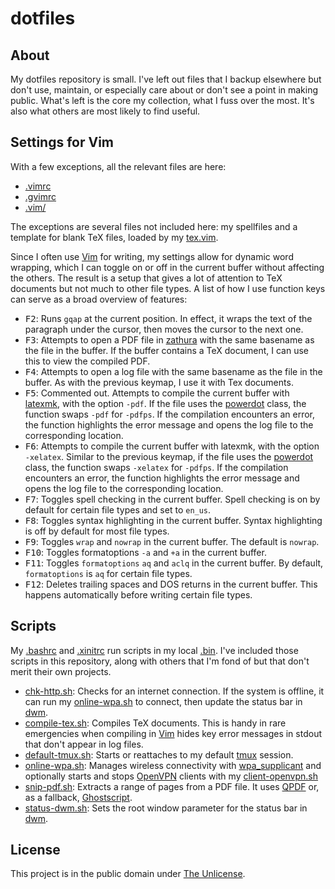 # dotfiles

## About

My dotfiles repository is small. I've left out files that I backup
elsewhere but don't use, maintain, or especially care about or don't
see a point in making public. What's left is the core my collection,
what I fuss over the most. It's also what others are most likely to
find useful.

## Settings for Vim

With a few exceptions, all the relevant files are here:

* [.vimrc](https://github.com/brianchase/dotfiles/blob/master/.vimrc ".vimrc")
* [.gvimrc](https://github.com/brianchase/dotfiles/blob/master/.gvimrc ".gvimrc")
* [.vim/](https://github.com/brianchase/dotfiles/tree/master/.vim ".vim")

The exceptions are several files not included here: my spellfiles and
a template for blank TeX files, loaded by my
[tex.vim](https://github.com/brianchase/dotfiles/blob/master/.vim/ftplugin/tex.vim
"tex.vim").

Since I often use [Vim](https://www.vim.org "Vim") for writing, my
settings allow for dynamic word wrapping, which I can toggle on or off
in the current buffer without affecting the others. The result is a
setup that gives a lot of attention to TeX documents but not much to
other file types. A list of how I use function keys can serve as a
broad overview of features:

* <kbd>F2</kbd>: Runs `gqap` at the current position. In effect, it
wraps the text of the paragraph under the cursor, then moves the
cursor to the next one.
* <kbd>F3</kbd>: Attempts to open a PDF file in
[zathura](https://pwmt.org/projects/zathura "zathura") with the same
basename as the file in the buffer. If the buffer contains a TeX
document, I can use this to view the compiled PDF.
* <kbd>F4</kbd>: Attempts to open a log file with the same basename
as the file in the buffer. As with the previous keymap, I use it with
Tex documents.
* <kbd>F5</kbd>: Commented out. Attempts to compile the
current buffer with [latexmk](https://ctan.org/pkg/latexmk?lang=en
"latexmk"), with the option `-pdf`. If the file uses the
[powerdot](https://ctan.org/pkg/powerdot "powerdot") class, the
function swaps `-pdf` for `-pdfps`. If the compilation encounters an
error, the function highlights the error message and opens the log
file to the corresponding location.
* <kbd>F6</kbd>: Attempts to compile the current buffer with latexmk,
with the option `-xelatex`. Similar to the previous keymap, if the
file uses the [powerdot](https://ctan.org/pkg/powerdot "powerdot")
class, the function swaps `-xelatex` for `-pdfps`. If the compilation
encounters an error, the function highlights the error message and
opens the log file to the corresponding location.
* <kbd>F7</kbd>: Toggles spell checking in the current buffer. Spell
checking is on by default for certain file types and set to `en_us`.
* <kbd>F8</kbd>: Toggles syntax highlighting in the current buffer.
Syntax highlighting is off by default for most file types.
* <kbd>F9</kbd>: Toggles `wrap` and `nowrap` in the current buffer.
The default is `nowrap`.
* <kbd>F10</kbd>: Toggles formatoptions `-a` and `+a` in the current buffer.
* <kbd>F11</kbd>: Toggles `formatoptions` `aq` and `aclq` in the
current buffer. By default, `formatoptions` is `aq` for certain file
types.
* <kbd>F12</kbd>: Deletes trailing spaces and DOS returns in the
current buffer. This happens automatically before writing certain file
types.

## Scripts

My
[.bashrc](https://github.com/brianchase/dotfiles/blob/master/.bashrc
".bashrc") and
[.xinitrc](https://github.com/brianchase/dotfiles/blob/master/.xinitrc
".xinitrc") run scripts in my local
[.bin](https://github.com/brianchase/dotfiles/.bin ".bin"). I've
included those scripts in this repository, along with others that I'm
fond of but that don't merit their own projects.

* [chk-http.sh](https://github.com/brianchase/dotfiles/blob/master/.bin/chk-http.sh
 "chk-http.sh"): Checks for an internet connection. If the system is
offline, it can run my
[online-wpa.sh](https://github.com/brianchase/dotfiles/blob/master/.bin/online-wpa.sh
"online-wpa.sh") to connect, then update the status bar in
[dwm](http://dwm.suckless.org "dwm").
* [compile-tex.sh](https://github.com/brianchase/dotfiles/blob/master/.bin/compile-tex.sh
"compile-tex.sh"): Compiles TeX documents. This is handy in rare
emergencies when compiling in [Vim](https://www.vim.org "Vim") hides
key error messages in stdout that don't appear in log files.
* [default-tmux.sh](https://github.com/brianchase/dotfiles/blob/master/.bin/default-tmux.sh
"default-tmux.sh"): Starts or reattaches to my default
[tmux](https://github.com/tmux/tmux/wiki "tmux") session.
* [online-wpa.sh](https://github.com/brianchase/dotfiles/blob/master/.bin/online-wpa.sh
"online-wpa.sh"): Manages wireless connectivity with
[wpa_supplicant](https://w1.fi/wpa_supplicant "wpa_supplicant") and
optionally starts and stops [OpenVPN](https://openvpn.net "OpenVPN")
clients with my
[client-openvpn.sh](https://github.com/brianchase/client-openvpn
"client-openvpn.sh")
* [snip-pdf.sh](https://github.com/brianchase/dotfiles/blob/master/.bin/snip-pdf.sh
"snip-pdf.sh"): Extracts a range of pages from a PDF file. It uses
[QPDF](http://qpdf.sourceforge.net "QPDF") or, as a fallback,
[Ghostscript](https://www.ghostscript.com "Ghostscript").
* [status-dwm.sh](https://github.com/brianchase/dotfiles/blob/master/.bin/status-dwm.sh
"status-dwm.sh"): Sets the root window parameter for the status bar in
[dwm](http://dwm.suckless.org "dwm").

## License

This project is in the public domain under [The
Unlicense](https://choosealicense.com/licenses/unlicense "The
Unlicense").

